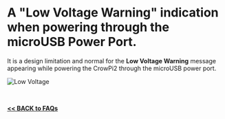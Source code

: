 # A "Low Voltage Warning" indication when powering through the microUSB Power Port.

It is a design limitation and normal for the **Low Voltage Warning** message appearing while powering the CrowPi2 through the microUSB power port.  

![Low Voltage](https://github.com/Pearl-852/CrowPi2/blob/main/images/UnderVolt.png)  

<br>

[**<< BACK to FAQs**](https://github.com/Pearl-852/CrowPi2/blob/main/faq/TOC-FAQ.md#frequently-asked-questions)

